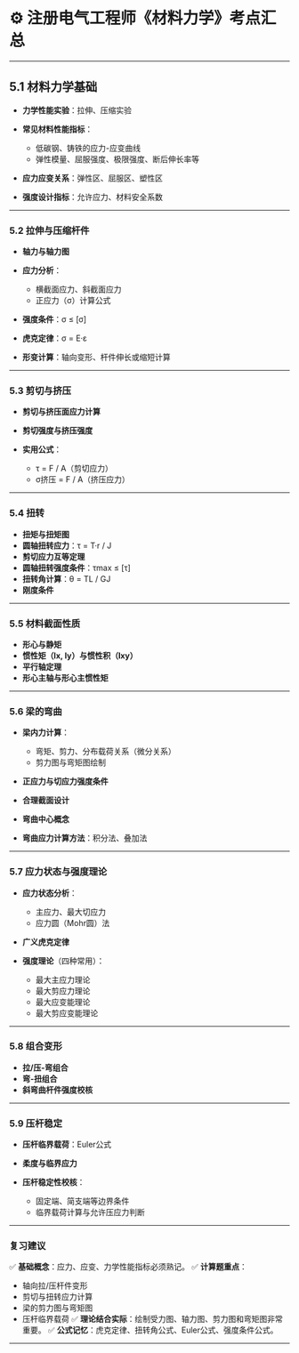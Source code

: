 
# ⚙️ 注册电气工程师《材料力学》考点汇总

---

## **5.1 材料力学基础**

* **力学性能实验**：拉伸、压缩实验
* **常见材料性能指标**：

  * 低碳钢、铸铁的应力-应变曲线
  * 弹性模量、屈服强度、极限强度、断后伸长率等
* **应力应变关系**：弹性区、屈服区、塑性区
* **强度设计指标**：允许应力、材料安全系数

---

### **5.2 拉伸与压缩杆件**

* **轴力与轴力图**
* **应力分析**：

  * 横截面应力、斜截面应力
  * 正应力（σ）计算公式
* **强度条件**：σ ≤ [σ]
* **虎克定律**：σ = E·ε
* **形变计算**：轴向变形、杆件伸长或缩短计算

---

### **5.3 剪切与挤压**

* **剪切与挤压面应力计算**
* **剪切强度与挤压强度**
* **实用公式**：

  * τ = F / A（剪切应力）
  * σ挤压 = F / A（挤压应力）

---

### **5.4 扭转**

* **扭矩与扭矩图**
* **圆轴扭转应力**：τ = T·r / J
* **剪切应力互等定理**
* **圆轴扭转强度条件**：τmax ≤ [τ]
* **扭转角计算**：θ = TL / GJ
* **刚度条件**

---

### **5.5 材料截面性质**

* **形心与静矩**
* **惯性矩（Ix, Iy）与惯性积（Ixy）**
* **平行轴定理**
* **形心主轴与形心主惯性矩**

---

### **5.6 梁的弯曲**

* **梁内力计算**：

  * 弯矩、剪力、分布载荷关系（微分关系）
  * 剪力图与弯矩图绘制
* **正应力与切应力强度条件**
* **合理截面设计**
* **弯曲中心概念**
* **弯曲应力计算方法**：积分法、叠加法

---

### **5.7 应力状态与强度理论**

* **应力状态分析**：

  * 主应力、最大切应力
  * 应力圆（Mohr圆）法
* **广义虎克定律**
* **强度理论**（四种常用）：

  * 最大主应力理论
  * 最大剪应力理论
  * 最大应变能理论
  * 最大剪应变能理论

---

### **5.8 组合变形**

* **拉/压-弯组合**
* **弯-扭组合**
* **斜弯曲杆件强度校核**

---

### **5.9 压杆稳定**

* **压杆临界载荷**：Euler公式
* **柔度与临界应力**
* **压杆稳定性校核**：

  * 固定端、简支端等边界条件
  * 临界载荷计算与允许压应力判断

---

### **复习建议**

✅ **基础概念**：应力、应变、力学性能指标必须熟记。
✅ **计算题重点**：

* 轴向拉/压杆件变形
* 剪切与扭转应力计算
* 梁的剪力图与弯矩图
* 压杆临界载荷
  ✅ **理论结合实际**：绘制受力图、轴力图、剪力图和弯矩图非常重要。
  ✅ **公式记忆**：虎克定律、扭转角公式、Euler公式、强度条件公式。

---
